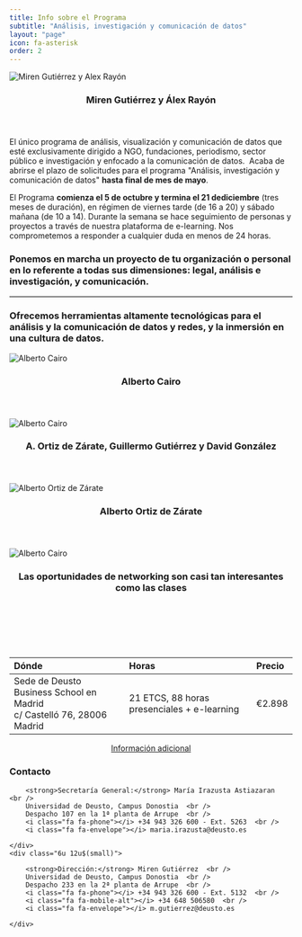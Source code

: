 ```yaml
---
title: Info sobre el Programa
subtitle: "Análisis, investigación y comunicación de datos"
layout: "page"
icon: fa-asterisk
order: 2
---
```


<span class="image right item">
    <img src="{{ 'assets/images/info/deusto-datacom-mirengutierrez-alexrayon.jpg' | relative_url }}" alt="Miren Gutiérrez y Alex Rayón" />
    <header>
        <h3>Miren Gutiérrez y Álex Rayón</h3>
    </header>
</span>

El único programa ​de análisis, visualización y comunicación de datos que esté exclusivamente dirigido a NGO, fundaciones, periodismo, sector público​ ​e investigación y enfocado a la comunicación de datos. ​
Acaba de abrirse el plazo de solicitudes​ para el programa "Análisis, investigación y comunicación de datos"​ **hasta final de mes​ de mayo**.​

El Programa **comienza e​l 5 de​ octubre y termina e​l 21 de​ diciembre** (tres meses de duración), en régimen de viernes tarde (de 16 a 20) y sábado mañana (de 10 a 14).​ Durante la semana se hace seguimiento de personas y proyectos a través de nuestra plataforma de e-learning. Nos comprometemos a responder a cualquier duda en menos de 24 horas.​

### Ponemos en marcha un proyecto de tu organización o personal en lo referente a todas sus dimensiones: legal, análisis e investigación, y comunicación. 

<hr style="border-top:solid 1px #ccc" />

### Ofrecemos herramientas altamente tecnológicas para​ el análisis y​ la comunicación de datos​ y redes, ​y la ​inmersión en una cultura de datos. 

<div class="row">
    <div class="6u (mobile)">
        <div class="item">
            <img class="image fit" src="{{ 'assets/images/info/deusto-datacom-albertocairo.jpg' | relative_url }}" alt="Alberto Cairo" />
            <header>
                <h3>Alberto Cairo</h3>
            </header>
        </div>
        <div class="item">
            <img class="image fit" src="{{ 'assets/images/info/deusto-datacom-alorza-ggalmazor-ketari.jpg' | relative_url }}" alt="Alberto Cairo" />
            <header>
                <h3>A. Ortiz de Zárate, Guillermo Gutiérrez y David González</h3>
            </header>
        </div>
    </div>  
    <div class="6u$ (mobile)">
        <div class="item">
            <img  class="image fit" src="{{ 'assets/images/info/deusto-datacom-alorza.jpg' | relative_url }}" alt="Alberto Ortiz de Zárate" />
            <header>
                <h3>Alberto Ortiz de Zárate</h3>
            </header>
        </div>
        <div class="item">
            <img class="image fit" src="{{ 'assets/images/info/deusto-datacom-comida.jpg' | relative_url }}" alt="Alberto Cairo" />
            <header>
                <h3>Las oportunidades de networking son casi tan interesantes como las clases</h3>
            </header>
        </div>
    </div>
  </div>

<div style="height:3em;"></div>

| Dónde                                                                      | Horas                                       | Precio |
|:---------------------------------------------------------------------------|:--------------------------------------------|:-------|
| Sede de Deusto Business School en Madrid<br />c/ Castelló 76, 28006 Madrid | 21 ETCS, 88 horas presenciales + e-learning | €2.898 |


<div style="text-align:center;">
    <a href="https://www.deusto.es/cs/Satellite/deusto/es/masteres/estudios-masteres/experto-en-analisis-investigacion-y-comunicacion-de-datos/programa" class="button">Información adicional</a>
</div>


### Contacto

<div class="row">
    <div class="6u 12u$(small)">

        <strong>Secretaría General:</strong> María Irazusta Astiazaran  <br />
        Universidad de Deusto, Campus Donostia  <br />
        Despacho 107 en la 1ª planta de Arrupe  <br />
        <i class="fa fa-phone"></i> +34 943 326 600 - Ext. 5263  <br />
        <i class="fa fa-envelope"></i> maria.irazusta@deusto.es

    </div>
    <div class="6u 12u$(small)">

        <strong>Dirección:</strong> Miren Gutiérrez  <br />
        Universidad de Deusto, Campus Donostia  <br />
        Despacho 233 en la 2ª planta de Arrupe  <br />
        <i class="fa fa-phone"></i> +34 943 326 600 - Ext. 5132  <br />
        <i class="fa fa-mobile-alt"></i> +34 648 506580  <br />
        <i class="fa fa-envelope"></i> m.gutierrez@deusto.es

    </div>
</div>